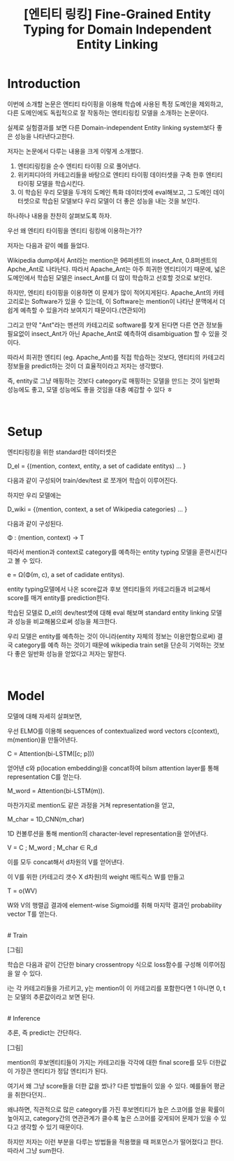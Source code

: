 ﻿---
title:  "[엔티티 링킹] Fine-Grained Entity Typing for Domain Independent Entity Linking"
excerpt: "Fine-Grained Entity Typing for Domain Independent Entity Linking 논문 소개"
toc: true
toc_sticky: true
header:
  teaser: /assets/images/logo.jpg

categories:
  - Entity Linking
tags:
  - Entity Linking
  - Entity Disambiguation
  - Entity Typing
  - 개체 연결
  - 중의성 해소
last_modified_at: 2020-11-01T08:06:00-05:00
---
# Introduction

이번에 소개할 논문은 엔티티 타이핑을 이용해 학습에 사용된 특정 도메인을 제외하고, 다른 도메인에도 독립적으로 잘 작동하는 엔티티링킹 모델을 소개하는 논문이다.

실제로 실험결과를 보면 다른 Domain-independent Entity linking system보다 좋은 성능을 나타낸다고한다.

저자는 논문에서 다루는 내용을 크게 이렇게 소개했다.
1. 엔티티링킹을 순수 엔티티 타이핑 으로 풀어낸다.
2. 위키피디아의 카테고리들을 바탕으로 엔티티 타이핑 데이터셋을 구축 한후 엔티티 타이핑 모델을 학습시킨다.
3. 이 학습된 우리 모델을 두개의 도메인 특화 데이터셋에 eval해보고, 그 도메인 데이터셋으로 학습된 모델보다 우리 모델이 더 좋은 성능을 내는 것을 보인다.

하나하나 내용을 찬찬히 살펴보도록 하자.

우선 왜 엔티티 타이핑을 엔티티 링킹에 이용하는가??

저자는 다음과 같이 예를 들었다.

Wikipedia dump에서 Ant라는 mention은 96퍼센트의 insect_Ant, 0.8퍼센트의 Apche_Ant로 나타난다.
따라서 Apache_Ant는 아주 희귀한 엔티티이기 때문에, 넓은 도메인에서 학습된 모델은 insect_Ant를 더 많이 학습하고 선호할 것으로 보인다.

하지만, 엔티티 타이핑을 이용하면 이 문제가 많이 적어지게된다. Apache_Ant의 카테고리로는 Software가 있을 수 있는데, 
이 Software는 mention이 나타난 문맥에서 더 쉽게 예측할 수 있을거라 보여지기 때문이다.(연관되어)

그리고 만약 "Ant"라는 멘션의 카테고리로 software를 찾게 된다면 다른 연관 정보들 필요없이 insect_Ant가 아닌 Apache_Ant로 예측하여 disambiguation 할 수 있을 것이다.

따라서 희귀한 엔티티 (eg. Apache_Ant)를 직접 학습하는 것보다, 엔티티의 카테고리 정보들을 predict하는 것이 더 효율적이라고 저자는 생각했다.

즉, entity로 그냥 매핑하는 것보다 category로 매핑하는 모델을 만드는 것이 일반화 성능에도 좋고, 모델 성능에도 좋을 것임을 대충 예감할 수 있다 ㅎ

<br>


# Setup

엔티티링킹을 위한 standard한 데이터셋은

D_el = {(mention, context, entity, a set of cadidate entitys) ... }

다음과 같이 구성되어 train/dev/test 로 쪼개어 학습이 이루어진다.

하지만 우리 모델에는

D_wiki = {(mention, context, a set of Wikipedia categories) ... }

다음과 같이 구성된다. 

Φ : (mention, context) → T

따라서 mention과 context로 category를 예측하는 entity typing 모델을 훈련시킨다고 볼 수 있다.

e = Ω(Φ(m, c), a set of cadidate entitys).

entity typing모델에서 나온 score값과 후보 엔티티들의 카테고리들과 비교해서 score를 매겨 entity를 prediction한다.

학습된 모델로 D_el의 dev/test셋에 대해 eval 해보며 standard entity linking 모델과 성능을 비교해봄으로써 성능을 체크한다.

우리 모델은 entity를 예측하는 것이 아니라(entity 자체의 정보는 이용안함으로써) 결국 category를 예측 하는 것이기 때문에
 wikipedia train set을 단순히 기억하는 것보다 좋은 일반화 성능을 얻었다고 저자는 말한다.


<br>

# Model

모델에 대해 자세히 살펴보면,

우선 ELMO를 이용해 sequences of contextualized word vectors c(context), m(mention)을 만들어낸다.

C = Attention(bi-LSTM([c; p]))

얻어낸 c와 p(location embedding)을 concat하여 bilsm attention layer를 통해 representation C를 얻는다.

M_word = Attention(bi-LSTM(m)).

마찬가지로 mention도 같은 과정을 거쳐 representation을 얻고,

M_char = 1D_CNN(m_char)

1D 컨볼루션을 통해 mention의 character-level representation을 얻어낸다.

V = C ; M_word ; M_char ∈ R_d

이를 모두 concat해서 d차원의 V를 얻어낸다.

이 V를 위한 (카테고리 갯수 X d차원)의 weight 매트릭스 W를 만들고

T = o(WV)

W와 V의 행렬곱 결과에 element-wise Sigmoid를 취해 마지막 결과인 probability vector T를 얻는다.



<br>
# Train

[그림]

학습은 다음과 같이 간단한 binary crossentropy 식으로 loss함수를 구성해 이루어짐을 알 수 있다.

i는 각 카테고리들을 가르키고, y는 mention이 이 카테고리를 포함한다면 1 아니면 0, t는 모델의 추론값이라고 보면 된다.



<br>
# Inference

추론, 즉 predict는 간단하다.

[그림]

mention의 후보엔티티들이 가지는 카테고리들 각각에 대한 final score를 모두 더한값이 가장큰 엔티티가 정답 엔티티가 된다.

여기서 왜 그냥 score들을 더한 값을 썼나? 다른 방법들이 있을 수 있다. 예를들어 평균을 취한다던지..

왜냐하면, 직관적으로 많은 category를 가진 후보엔티티가 높은 스코어를 얻을 확률이 높아지고, category간의 연관관계가 클수록 높은 스코어를 갖게되어
 문제가 있을 수 있다고 생각할 수 있기 때문이다.

하지만 저자는 이런 부분을 다루는 방법들을 적용했을 때 퍼포먼스가 떨어졌다고 한다. 따라서 그냥 sum한다.






